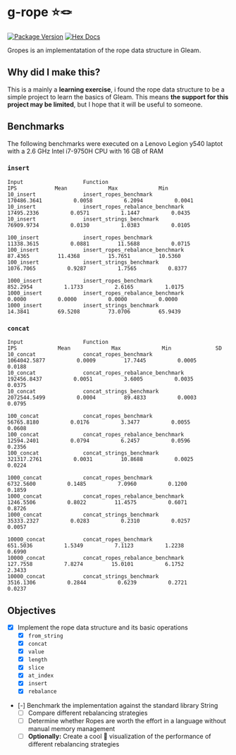 # g-rope ⭐🪢

[![Package Version](https://img.shields.io/hexpm/v/gropes)](https://hex.pm/packages/gropes)
[![Hex Docs](https://img.shields.io/badge/hex-docs-ffaff3)](https://hexdocs.pm/gropes/)

Gropes is an implementatation of the rope data structure in Gleam.

## Why did I make this?

This is a mainly a **learning exercise**, i found the rope data structure to be a simple project to
learn the basics of Gleam. This means **the support for this project may be limited**, but I hope
that it will be useful to someone.

## Benchmarks

The following benchmarks were executed on a Lenovo Legion y540 laptot with a 2.6 GHz Intel i7-9750H CPU with 16 GB of RAM

### `insert`

```
Input               	Function            	                       IPS	          Mean	           Max	           Min
10_insert           	insert_ropes_benchmark          	   170486.3641	        0.0058	        6.2094	        0.0041
10_insert           	insert_ropes_rebalance_benchmark	    17495.2336	        0.0571	        1.1447	        0.0435
10_insert           	insert_strings_benchmark        	    76909.9734	        0.0130	        1.0383	        0.0105

100_insert          	insert_ropes_benchmark          	    11338.3615	        0.0881	       11.5688	        0.0715
100_insert          	insert_ropes_rebalance_benchmark	       87.4365	       11.4368	       15.7651	       10.5360
100_insert          	insert_strings_benchmark        	     1076.7065	        0.9287	        1.7565	        0.8377

1000_insert         	insert_ropes_benchmark          	      852.2954	        1.1733	        2.6165	        1.0175
1000_insert         	insert_ropes_rebalance_benchmark	        0.0000	        0.0000	        0.0000	        0.0000
1000_insert         	insert_strings_benchmark        	       14.3841	       69.5208	       73.0706	       65.9439
```

### `concat`

```
Input               	Function            	                      IPS	          Mean	           Max	           Min	            SD
10_concat           	concat_ropes_benchmark          	  1064042.5877	        0.0009	       17.7445	        0.0005	        0.0188
10_concat           	concat_ropes_rebalance_benchmark	   192456.8437	        0.0051	        3.6005	        0.0035	        0.0375
10_concat           	concat_strings_benchmark        	  2072544.5499	        0.0004	       89.4833	        0.0003	        0.0795

100_concat          	concat_ropes_benchmark          	    56765.8180	        0.0176	        3.3477	        0.0055	        0.0608
100_concat          	concat_ropes_rebalance_benchmark	    12594.2401	        0.0794	        6.2457	        0.0596	        0.2356
100_concat          	concat_strings_benchmark        	   321317.2761	        0.0031	       10.8688	        0.0025	        0.0224

1000_concat         	concat_ropes_benchmark          	     6732.5600	        0.1485	        7.0960	        0.1200	        0.1859
1000_concat         	concat_ropes_rebalance_benchmark	     1246.5506	        0.8022	       11.4575	        0.6071	        0.8726
1000_concat         	concat_strings_benchmark        	    35333.2327	        0.0283	        0.2310	        0.0257	        0.0057

10000_concat        	concat_ropes_benchmark          	      651.5036	        1.5349	        7.1123	        1.2238	        0.6990
10000_concat        	concat_ropes_rebalance_benchmark	      127.7558	        7.8274	       15.0101	        6.1752	        2.3433
10000_concat        	concat_strings_benchmark        	     3516.1306	        0.2844	        0.6239	        0.2721	        0.0237
```

## Objectives

- [x] Implement the rope data structure and its basic operations
  - [x] `from_string`
  - [x] `concat`
  - [x] `value`
  - [x] `length`
  - [x] `slice`
  - [x] `at_index`
  - [x] `insert`
  - [x] `rebalance`
- [-] Benchmark the implementation against the standard library String
  - [ ] Compare different rebalancing strategies
  - [ ] Determine whether Ropes are worth the effort in a language without manual memory management
  - [ ] **Optionally:** Create a cool 🤩 visualization of the performance of different rebalancing strategies
